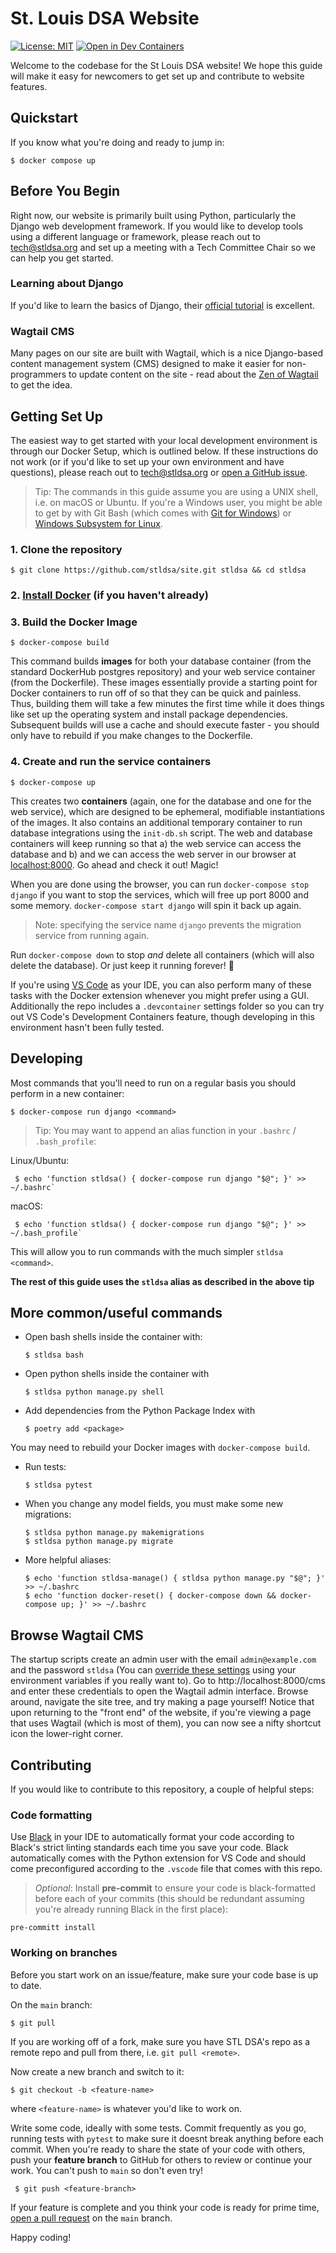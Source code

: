 # St. Louis DSA Website

[![License: MIT](https://img.shields.io/badge/License-MIT-yellow.svg)](https://opensource.org/licenses/MIT)
[![Open in Dev Containers](https://img.shields.io/static/v1?label=Dev%20Containers&message=Open&color=blue&logo=visualstudiocode)](https://vscode.dev/redirect?url=vscode://ms-vscode-remote.remote-containers/cloneInVolume?url=https://github.com/stldsa/site)

Welcome to the codebase for the St Louis DSA website! We hope this guide will make it easy for newcomers to get set up and contribute to website features.

## Quickstart

If you know what you're doing and ready to jump in:

    $ docker compose up

## Before You Begin

Right now, our website is primarily built using Python, particularly the Django web development framework. If you would like to develop tools using a different language or framework, please reach out to tech@stldsa.org and set up a meeting with a Tech Committee Chair so we can help you get started.

### Learning about Django

 If you'd like to learn the basics of Django, their [official tutorial](https://docs.djangoproject.com/en/3.2/intro/tutorial01/) is excellent.

### Wagtail CMS

Many pages on our site are built with Wagtail, which is a nice Django-based content management system (CMS) designed to make it easier for non-programmers to update content on the site - read about the [Zen of Wagtail](https://docs.wagtail.io/en/stable/getting_started/the_zen_of_wagtail.html) to get the idea.

## Getting Set Up

The easiest way to get started with your local development environment is through our Docker Setup, which is outlined below. If these instructions do not work (or if you'd like to set up your own environment and have questions), please reach out to tech@stldsa.org or [open a GitHub issue](https://github.com/stldsa/site/issues/new/choose).

> Tip: The commands in this guide assume you are using a UNIX shell, i.e. on macOS or Ubuntu. If you're a Windows user, you might be able to get by with Git Bash (which comes with [Git for Windows](https://gitforwindows.org/)) or [Windows Subsystem for Linux](https://docs.microsoft.com/en-us/windows/wsl/install-win10). 

### 1. Clone the repository

    $ git clone https://github.com/stldsa/site.git stldsa && cd stldsa

### 2. [Install Docker](https://docs.docker.com/engine/install/) (if you haven't already)

### 3. Build the Docker Image

    $ docker-compose build

 This command builds **images** for both your database container (from the standard DockerHub postgres repository) and your web service container (from the Dockerfile). These images essentially provide a starting point for Docker containers to run off of so that they can be quick and painless. Thus, building them will take a few minutes the first time while it does things like set up the operating system and install package dependencies. Subsequent builds will use a cache and should execute faster - you should only have to rebuild if you make changes to the Dockerfile. 

### 4. Create and run the service containers

    $ docker-compose up

 This creates two **containers** (again, one for the database and one for the web service), which are designed to be ephemeral, modifiable instantiations of the images. It also contains an additional temporary container to run database integrations using the `init-db.sh` script. The web and database containers will keep running so that a) the web service can access the database and b) and we can access the web server in our browser at [localhost:8000](http://localhost:8000). Go ahead and check it out! Magic!
 
 When you are done using the browser, you can run `docker-compose stop django` if you want to stop the services, which will free up port 8000 and some memory. `docker-compose start django` will spin it back up again. 
 
 > Note: specifying the service name `django` prevents the migration service from running again. 
 
 Run `docker-compose down` to stop *and* delete all containers (which will also delete the database). Or just keep it running forever! 🤷


If you're using [VS Code](https://code.visualstudio.com/) as your IDE, you can also perform many of these tasks with the Docker extension whenever you might prefer using a GUI. Additionally the repo includes a `.devcontainer` settings folder so you can try out VS Code's Development Containers feature, though developing in this environment hasn't been fully tested.

## Developing

Most commands that you'll need to run on a regular basis you should perform in a new container:

    $ docker-compose run django <command>

> Tip: You may want to append an alias function in your `.bashrc` / `.bash_profile`:

Linux/Ubuntu:

     $ echo 'function stldsa() { docker-compose run django "$@"; }' >> ~/.bashrc` 

macOS:    

     $ echo 'function stldsa() { docker-compose run django "$@"; }' >> ~/.bash_profile`

This will allow you to run commands with the much simpler `stldsa <command>`.

**The rest of this guide uses the `stldsa` alias as described in the above tip**

## More common/useful commands

- Open bash shells inside the container with:

      $ stldsa bash

- Open python shells inside the container with

      $ stldsa python manage.py shell

- Add dependencies from the Python Package Index with

      $ poetry add <package>
        
 You may need to rebuild your Docker images with `docker-compose build`.
        
- Run tests:

      $ stldsa pytest

- When you change any model fields, you must make some new migrations:

      $ stldsa python manage.py makemigrations
      $ stldsa python manage.py migrate

<!-- - Re-seed your database:

      $ stldsa python manage.py flush
      $ stldsa python manage.py seed-db -->

- More helpful aliases:

      $ echo 'function stldsa-manage() { stldsa python manage.py "$@"; }' >> ~/.bashrc
      $ echo 'function docker-reset() { docker-compose down && docker-compose up; }' >> ~/.bashrc

## Browse Wagtail CMS

The startup scripts create an admin user with the email `admin@example.com` and the password `stldsa` (You can [override these settings](https://docs.djangoproject.com/en/3.0/ref/django-admin/#createsuperuser) using your environment variables if you really want to).  Go to http://localhost:8000/cms and enter these credentials to open the Wagtail admin interface. Browse around, navigate the site tree, and try making a page yourself! Notice that upon returning to the "front end" of the website, if you're viewing a page that uses Wagtail (which is most of them), you can now see a nifty shortcut icon the lower-right corner.

## Contributing

If you would like to contribute to this repository, a couple of helpful steps:

### Code formatting

Use [Black](https://github.com/psf/black) in your IDE to automatically format your code according to Black's strict linting standards each time you save your code. Black automatically comes with the Python extension for VS Code and should come preconfigured according to the `.vscode` file that comes with this repo. 

> *Optional*: Install **pre-commit** to ensure your code is black-formatted before each of your commits (this should be redundant assuming you're already running Black in the first place):

    pre-committ install

### Working on branches

Before you start work on an issue/feature, make sure your code base is up to date. 

On the `main` branch:

    $ git pull

If you are working off of a fork, make sure you have STL DSA's repo as a remote repo and pull from there, i.e. `git pull <remote>`. 

Now create a new branch and switch to it:

    $ git checkout -b <feature-name>

where `<feature-name>` is whatever you'd like to work on.

Write some code, ideally with some tests. Commit frequently as you go, running tests with `pytest` to make sure it doesnt break anything before each commit. When you're ready to share the state of your code with others, push your **feature branch** to GitHub for others to review or continue your work. You can't push to `main` so don't even try!

     $ git push <feature-branch>

If your feature is complete and you think your code is ready for prime time, [open a pull request](https://docs.github.com/en/github/collaborating-with-pull-requests/proposing-changes-to-your-work-with-pull-requests/creating-a-pull-request) on the `main` branch.

Happy coding!
